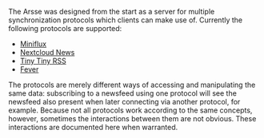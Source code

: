 The Arsse was designed from the start as a server for multiple synchronization protocols which clients can make use of. Currently the following protocols are supported:

- [Miniflux](Miniflux)
- [Nextcloud News](Nextcloud_News)
- [Tiny Tiny RSS](Tiny_Tiny_RSS)
- [Fever](Fever)

The protocols are merely different ways of accessing and manipulating the same data: subscribing to a newsfeed using one protocol will see the newsfeed also present when later connecting via another protocol, for example. Because not all protocols work according to the same concepts, however, sometimes the interactions between them are not obvious. These interactions are documented here when warranted.
